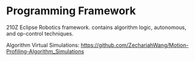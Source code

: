 # Programming Framework

210Z Eclipse Robotics framework. contains algorithm logic, autonomous, and op-control techniques.     

Algorithm Virtual Simulations: https://github.com/ZechariahWang/Motion-Profiling-Algorithm_Simulations
